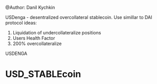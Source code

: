 @Author: Danil Kychkin

USDenga - desentralized overcollateral stablecoin.
Use simillar to DAI protocol ideas:
1. Liquidation of undercollateralize positions
2. Users Health Factor
3. 200% overcollateralize 


 USDENGA
# USD_STABLEcoin
